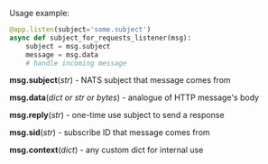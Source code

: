 Usage example:

```python
@app.listen(subject='some.subject')
async def subject_for_requests_listener(msg):
    subject = msg.subject
    message = msg.data
    # handle incoming message
```

**msg.subject**(*str*) - NATS subject that message comes from

**msg.data**(*dict or str or bytes*) - analogue of HTTP message's body

**msg.reply**(*str*) - one-time use subject to send a response

**msg.sid**(*str*) - subscribe ID that message comes from

**msg.context**(*dict*) - any custom dict for internal use